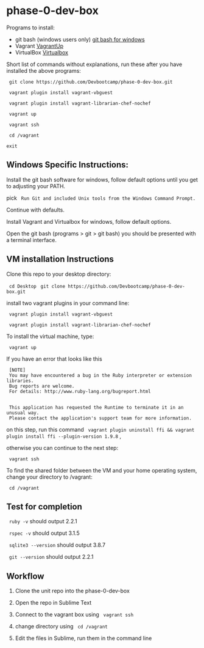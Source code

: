 # phase-0-dev-box

Programs to install:
  - git bash (windows users only) [git bash for windows](http://git-scm.com/download/win)
  - Vagrant [VagrantUp](https://www.vagrantup.com/downloads.html)
  - VirtualBox [Virtualbox](https://www.virtualbox.org/wiki/Downloads)


Short list of commands without explanations, run these after you have installed the above programs:

``` git clone https://github.com/Devbootcamp/phase-0-dev-box.git```

``` vagrant plugin install vagrant-vbguest```

``` vagrant plugin install vagrant-librarian-chef-nochef```

``` vagrant up```

``` vagrant ssh```

``` cd /vagrant```

``` exit ```


## Windows Specific Instructions:

Install the git bash software for windows, follow default options until you get to adjusting your PATH.

pick ``` Run Git and included Unix tools from the Windows Command Prompt.```

Continue with defaults.

Install Vagrant and Virtualbox for windows, follow default options.

Open the git bash (programs > git > git bash) you should be presented with a terminal interface.

## VM installation Instructions

Clone this repo to your desktop directory:

``` cd Desktop```
``` git clone https://github.com/Devbootcamp/phase-0-dev-box.git```

install two vagrant plugins in your command line:

``` vagrant plugin install vagrant-vbguest```

``` vagrant plugin install vagrant-librarian-chef-nochef```

To install the virtual machine, type:

``` vagrant up```

If you have an error that looks like this

```
 [NOTE]
 You may have encountered a bug in the Ruby interpreter or extension libraries.
 Bug reports are welcome.
 For details: http://www.ruby-lang.org/bugreport.html


 This application has requested the Runtime to terminate it in an unusual way.
 Please contact the application's support team for more information.
```


on this step, run this command ``` vagrant plugin uninstall ffi && vagrant plugin install ffi --plugin-version 1.9.8```
,

otherwise you can continue to the next step:

``` vagrant ssh```

To find the shared folder between the VM and your home operating system, change your directory to /vagrant:

``` cd /vagrant```


## Test for completion

``` ruby -v``` should output 2.2.1

``` rspec -v``` should output 3.1.5

``` sqlite3 --version``` should output 3.8.7

``` git --version``` should output 2.2.1

## Workflow

1. Clone the unit repo into the phase-0-dev-box

2. Open the repo in Sublime Text

2. Connect to the vagrant box using ``` vagrant ssh```

3. change directory using ``` cd /vagrant```

4. Edit the files in Sublime, run them in the command line





